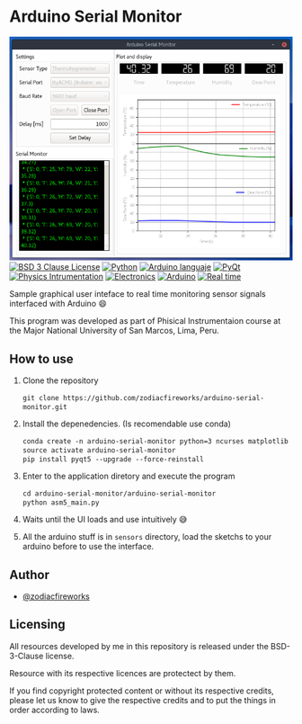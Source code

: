 # Arduino Serial Monitor

[![Preview](./banner.png)][1]
[![BSD 3 Clause License][2]][1] [![Python][3]][1] [![Arduino languaje][4]][1] [![PyQt][5]][1] [![Physics Intrumentation][6]][1] [![Electronics][7]][1] [![Arduino][8]][1] [![Real time][9]][1]


Sample graphical user inteface to real time monitoring sensor signals interfaced with Arduino :smile:

This program was developed as part of Phisical Instrumentaion course at the Major National University of San Marcos, Lima, Peru.

## How to use

1. Clone the repository
    ```
    git clone https://github.com/zodiacfireworks/arduino-serial-monitor.git
    ```

2. Install the depenedencies. (Is recomendable use conda)
    ```
    conda create -n arduino-serial-monitor python=3 ncurses matplotlib
    source activate arduino-serial-monitor
    pip install pyqt5 --upgrade --force-reinstall
    ```

3. Enter to the application diretory and execute the program
    ```
    cd arduino-serial-monitor/arduino-serial-monitor
    python asm5_main.py
    ```

4. Waits until the UI loads and use intuitively :sweat_smile:

5. All the arduino stuff is in `sensors` directory, load the sketchs to your arduino before to use the interface.

## Author

* [@zodiacfireworks](https://github.com/zodiacfireworks)

## Licensing

All resources developed by me in this repository is released under the BSD-3-Clause license.

Resource with its respective licences are protectect by them.

If you find copyright protected content or without its respective credits,
please let us know to give the respective credits and to put the things in
order according to laws.

[1]: git@github.com:zodiacfireworks/meteorological-faker.git
[2]: https://img.shields.io/badge/License-BSD%203%20Clause-blue.svg?maxAge=2592000&style=flat-square
[3]: https://img.shields.io/badge/Language-Python-green.svg?maxAge=2592000&style=flat-square
[4]: https://img.shields.io/badge/Language-Arduino-green.svg?maxAge=2592000&style=flat-square
[5]: https://img.shields.io/badge/Tool-PyQt-green.svg?maxAge=2592000&style=flat-square
[6]: https://img.shields.io/badge/Topic-Physical%20intrumentation-green.svg?maxAge=2592000&style=flat-square
[7]: https://img.shields.io/badge/Topic-Electronics-green.svg?maxAge=2592000&style=flat-square
[8]: https://img.shields.io/badge/Topic-Arduino-green.svg?maxAge=2592000&style=flat-square
[9]: https://img.shields.io/badge/Topic-Real%20Time-green.svg?maxAge=2592000&style=flat-square
